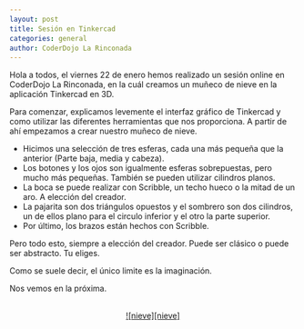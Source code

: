 ```yaml
---
layout: post
title: Sesión en Tinkercad
categories: general
author: CoderDojo La Rinconada
---
```


Hola a todos, el viernes 22 de enero hemos realizado un sesión online en CoderDojo La Rinconada, en la cuál creamos un muñeco de nieve en la aplicación Tinkercad en 3D.

Para comenzar, explicamos levemente el interfaz gráfico de Tinkercad y como utilizar las diferentes herramientas que nos proporciona. A partir de ahí empezamos a crear nuestro muñeco de nieve.
 
* Hicimos una selección de tres esferas, cada una más pequeña que la anterior (Parte baja, media y cabeza). 
* Los botones y los ojos son igualmente esferas sobrepuestas, pero mucho más pequeñas. También se pueden utilizar cilindros planos.
* La boca se puede realizar con Scribble, un techo hueco o la mitad de un aro. A elección del creador.
* La pajarita son dos triángulos opuestos y el sombrero son dos cilindros, un de ellos plano para el circulo inferior y el otro la parte superior.
* Por último, los brazos están hechos con Scribble.

Pero todo esto, siempre a elección del creador. Puede ser clásico o puede ser abstracto. Tu eliges. 

Como se suele decir, el único limite es la imaginación. 

Nos vemos en la próxima.



<br>
<span style="display:block;text-align:center"><a href="https://www.tinkercad.com/things/9NL5cW3pF32-muneco-de-nieve" target="blank">![nieve][nieve]</a></span>
<br>


[nieve]:/images/munnieve.png




